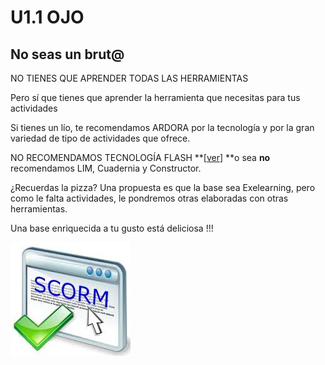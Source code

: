
# U1.1 OJO

## No seas un brut@

NO TIENES QUE APRENDER TODAS LAS HERRAMIENTAS

Pero sí que tienes que aprender la herramienta que necesitas para tus actividades

Si tienes un lío, te recomendamos ARDORA por la tecnología y por la gran variedad de tipo de actividades que ofrece.

NO RECOMENDAMOS TECNOLOGÍA FLASH **[[ver](http://www.elmundo.es/blogs/elmundo/el-gadgetoblog/2017/07/25/adobe-acabara-con-flash-en-2020-10-anos.html)] **o sea **no** recomendamos LIM, Cuadernia y Constructor.

¿Recuerdas la pizza? Una propuesta es que la base sea Exelearning, pero como le falta actividades, le pondremos otras elaboradas con otras herramientas.

Una base enriquecida a tu gusto está deliciosa !!!


![](img/img0.png)

